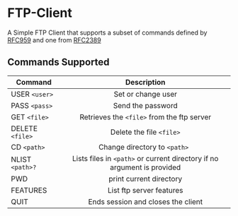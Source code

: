 # FTP-Client
A Simple FTP Client that supports a subset of commands defined by [RFC959](https://www.ietf.org/rfc/rfc959.txt) and one from [RFC2389](https://tools.ietf.org/html/rfc2389#section-3.1)

## Commands Supported

| Command       | Description    
| ------------- |:-------------:|
| USER `<user>`   |  Set or change user|
| PASS `<pass>`    | Send the password|
| GET `<file>` | Retrieves the `<file>` from the ftp server    |
| DELETE `<file>` | Delete the file `<file>`     |
| CD `<path>`| Change directory to `<path> `    |
| NLIST `<path>?` | Lists files in `<path>` or current directory if no argument is provided      | 
| PWD | print current directory      |
| FEATURES | List ftp server features      |
| QUIT | Ends session and closes the client      |
